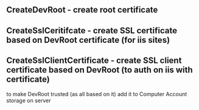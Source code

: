 ## CreateDevRoot - create root certificate
## CreateSslCeritifcate - create SSL certificate based on DevRoot certificate (for iis sites)
## CreateSslClientCertificate - create SSL client certificate based on DevRoot (to auth on iis with certificate)

to make DevRoot trusted (as all based on it) add it to Computer Account storage on server

